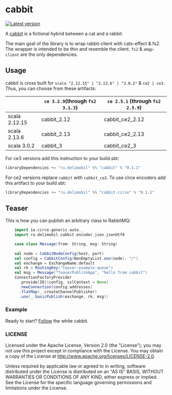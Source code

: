 cabbit
=============

[![Latest version](https://img.shields.io/badge/cabbit-0.1.1-orange.svg)](https://github.com/delimobil/cabbit)

A [cabbit] is a fictional hybrid between a cat and a rabbit.

The main goal of the library is to wrap rabbit-client with cats-effect & fs2.
The wrapper is intended to be thin and resemble the client.
`fs2` & `amqp-client` are the only dependencies.

[cabbit]: https://en.wikipedia.org/wiki/Cabbit

## Usage

cabbit is cross built for `scala "2.12.15" | "2.13.6" | "3.0.2"` & `ce2 | ce3`.
Thus, you can choose from these artifacts:

|               | `ce 3.2.9`(through `fs2 3.1.3`) | `ce 2.5.1` (through `fs2 2.5.9`) |
|      ---      | --- | --- |
| scala 2.12.15 | cabbit_2.12 | cabbit_ce2_2.12 |
| scala 2.13.6  | cabbit_2.13 | cabbit_ce2_2.13 |
| scala 3.0.2   | cabbit_3    | cabbit_ce2_3    |


For ce3 versions add this instruction to your build.sbt:
```sbt
libraryDependencies += "ru.delimobil" %% "cabbit" % "0.1.1"
```
For ce2 versions replace `cabbit` with `cabbit_ce2`.
To use circe encoders add this artifact to your build.sbt:
```sbt
libraryDependencies += "ru.delimobil" %% "cabbit-circe" % "0.1.1"
```

## Teaser
This is how you can publish an arbitrary class to RabbitMQ:

```scala
    import io.circe.generic.auto._
    import ru.delimobil.cabbit.encoder.json.jsonUtf8

    case class Message(from: String, msg: String)    
    
    val node = CabbitNodeConfig(host, port)
    val config = CabbitConfig(NonEmptyList.one(node), "/")
    val exchange = ExchangeName.default
    val rk = RoutingKey("teaser-example-queue")
    val msg = Message("TeaserPublishApp", "hello from cabbit")
    ConnectionFactoryProvider
      .provide[IO](config, sslContext = None)
      .newConnection(config.addresses)
      .flatMap(_.createChannelPublisher)
      .use(_.basicPublish(exchange, rk, msg))
```

### Example
Ready to start? [Follow] the white cabbit.

[Follow]: https://github.com/delimobil/cabbit-example

### LICENSE ###
Licensed under the Apache License, Version 2.0 (the "License"); you may not use this project except in compliance with the License. You may obtain a copy of the License at http://www.apache.org/licenses/LICENSE-2.0.

Unless required by applicable law or agreed to in writing, software distributed under the License is distributed on an "AS IS" BASIS, WITHOUT WARRANTIES OR CONDITIONS OF ANY KIND, either express or implied. See the License for the specific language governing permissions and limitations under the License.
